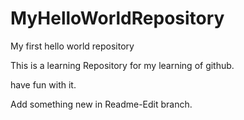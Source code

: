 # MyHelloWorldRepository
My first hello world repository

This is a learning Repository for my learning of github. 

have fun with it. 

Add something new in Readme-Edit branch.
